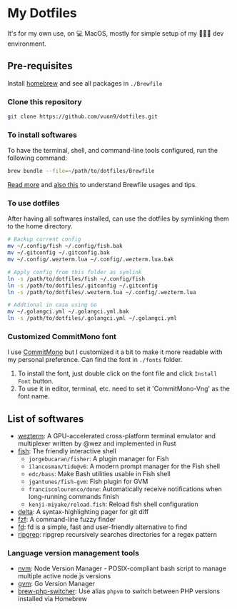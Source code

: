 # My Dotfiles
It's for my own use, on 💻 MacOS, mostly for simple setup of my 🧑🏼‍💻 dev environment.

## Pre-requisites
Install [homebrew](https://brew.sh/) and see all packages in `./Brewfile`

### Clone this repository
```bash
git clone https://github.com/vuon9/dotfiles.git
```

### To install softwares
To have the terminal, shell, and command-line tools configured, run the following command:

```bash
brew bundle --file=~/path/to/dotfiles/Brewfile
```
[Read more](https://kevinmgrimes.com/post/homebrew-macos/) and [also this](https://gist.github.com/ChristopherA/a579274536aab36ea9966f301ff14f3f) to understand Brewfile usages and tips.

### To use dotfiles
After having all softwares installed, can use the dotfiles by symlinking them to the home directory.

```bash
# Backup current config
mv ~/.config/fish ~/.config/fish.bak
mv ~/.gitconfig ~/.gitconfig.bak
mv ~/.config/.wezterm.lua ~/.config/.wezterm.lua.bak

# Apply config from this folder as symlink
ln -s /path/to/dotfiles/fish ~/.config/fish
ln -s /path/to/dotfiles/.gitconfig ~/.gitconfig
ln -s /path/to/dotfiles/.wezterm.lua ~/.config/.wezterm.lua

# Addtional in case using Go
mv ~/.golangci.yml ~/.golangci.yml.bak
ln -s /path/to/dotfiles/.golangci.yml ~/.golangci.yml
```

### Customized CommitMono font
I use [CommitMono](https://github.com/eigilnikolajsen/commit-mono) but I customized it a bit to make it more readable with my personal preference. Can find the font in `./fonts` folder.
1. To install the font, just double click on the font file and click `Install Font` button.
2. To use it in editor, terminal, etc. need to set it 'CommitMono-Vng' as the font name.

## List of softwares
- [wezterm](https://wezfurlong.org/wezterm/): A GPU-accelerated cross-platform terminal emulator and multiplexer written by @wez and implemented in Rust
- [fish](https://fishshell.com/): The friendly interactive shell
    - `jorgebucaran/fisher`: A plugin manager for Fish
    - `ilancosman/tide@v6`: A modern prompt manager for the Fish shell
    - `edc/bass`: Make Bash utilities usable in Fish shell
    - `jgantunes/fish-gvm`: Fish plugin for GVM
    - `franciscolourenco/done`: Automatically receive notifications when long-running commands finish
    - `kenji-miyake/reload.fish`: Reload fish shell configuration
- [delta](https://github.com/dandavison/delta): A syntax-highlighting pager for git diff
- [fzf](https://github.com/junegunn/fzf): A command-line fuzzy finder
- [fd](https://github.com/sharkdp/fd): fd is a simple, fast and user-friendly alternative to find
- [ripgrep](https://github.com/BurntSushi/ripgrep): ripgrep recursively searches directories for a regex pattern

### Language version management tools
- [nvm](https://github.com/nvm-sh/nvm): Node Version Manager - POSIX-compliant bash script to manage multiple active node.js versions
- [gvm](https://github.com/moovweb/gvm): Go Version Manager
- [brew-php-switcher](https://github.com/philcook/brew-php-switcher): Use alias `phpvm` to switch between PHP versions installed via Homebrew